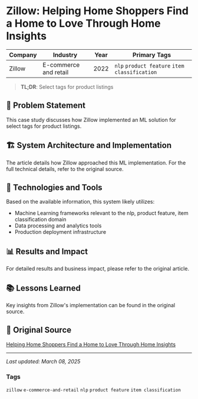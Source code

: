 # Zillow: Helping Home Shoppers Find a Home to Love Through Home Insights

| Company | Industry | Year | Primary Tags | 
|---------|----------|------|--------------|
| Zillow | E-commerce and retail | 2022 | `nlp` `product feature` `item classification` |

> **TL;DR**: Select tags for product listings

## 📝 Problem Statement

This case study discusses how Zillow implemented an ML solution for select tags for product listings.

## 🏗️ System Architecture and Implementation

The article details how Zillow approached this ML implementation. For the full technical details, refer to the original source.

## 🔧 Technologies and Tools

Based on the available information, this system likely utilizes:

- Machine Learning frameworks relevant to the nlp, product feature, item classification domain
- Data processing and analytics tools
- Production deployment infrastructure

## 📊 Results and Impact

For detailed results and business impact, please refer to the original article.

## 📚 Lessons Learned

Key insights from Zillow's implementation can be found in the original source.

## 🔗 Original Source

[Helping Home Shoppers Find a Home to Love Through Home Insights](https://www.zillow.com/tech/helping-shoppers-find-a-home-using-home-insights/)

---

*Last updated: March 08, 2025*

### Tags

`zillow` `e-commerce-and-retail` `nlp` `product feature` `item classification`
